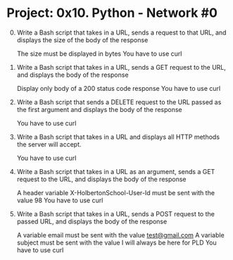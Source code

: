 # Project: 0x10. Python - Network #0


0. Write a Bash script that takes in a URL, sends a request to that URL, and displays the size of the body of the response

    The size must be displayed in bytes
    You have to use curl

1. Write a Bash script that takes in a URL, sends a GET request to the URL, and displays the body of the response

    Display only body of a 200 status code response
    You have to use curl

2. Write a Bash script that sends a DELETE request to the URL passed as the first argument and displays the body of the response

    You have to use curl

3. Write a Bash script that takes in a URL and displays all HTTP methods the server will accept.

    You have to use curl

4. Write a Bash script that takes in a URL as an argument, sends a GET request to the URL, and displays the body of the response

    A header variable X-HolbertonSchool-User-Id must be sent with the value 98
    You have to use curl

5. Write a Bash script that takes in a URL, sends a POST request to the passed URL, and displays the body of the response

    A variable email must be sent with the value test@gmail.com
    A variable subject must be sent with the value I will always be here for PLD
    You have to use curl

